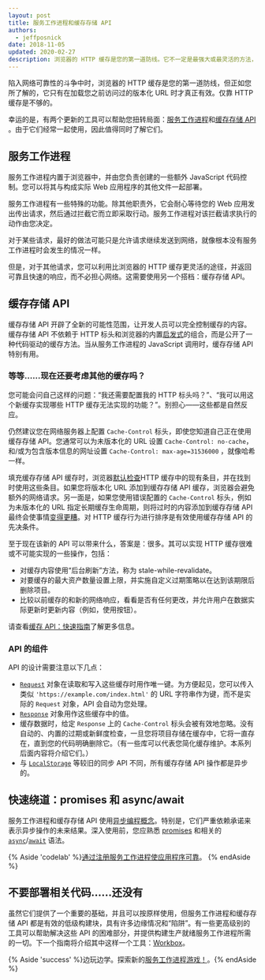 ```yaml
---
layout: post
title: 服务工作进程和缓存存储 API
authors:
  - jeffposnick
date: 2018-11-05
updated: 2020-02-27
description: 浏览器的 HTTP 缓存是您的第一道防线。它不一定是最强大或最灵活的方法，并且您对缓存响应的生命周期的控制有限。但是有几个经验法则可以让您无需太多工作即可获得合理的缓存实现，因此您应该始终尝试遵循它们。
---
```


陷入网络可靠性的斗争中时，浏览器的 HTTP 缓存是您的第一道防线，但正如您所了解的，它只有在加载您之前访问过的版本化 URL 时才真正有效。仅靠 HTTP 缓存是不够的。

幸运的是，有两个更新的工具可以帮助您扭转局面：[服务工作进程](https://developer.mozilla.org/docs/Web/API/Service_Worker_API)和[缓存存储 API](https://developer.mozilla.org/docs/Web/API/CacheStorage) 。由于它们经常一起使用，因此值得同时了解它们。

## 服务工作进程

服务工作进程内置于浏览器中，并由您负责创建的一些额外 JavaScript 代码控制。您可以将其与构成实际 Web 应用程序的其他文件一起部署。

服务工作进程有一些特殊的功能。除其他职责外，它会耐心等待您的 Web 应用发出传出请求，然后通过拦截它而立即采取行动。服务工作进程对该拦截请求执行的动作由您决定。

对于某些请求，最好的做法可能只是允许请求继续发送到网络，就像根本没有服务工作进程时会发生的情况一样。

但是，对于其他请求，您可以利用比浏览器的 HTTP 缓存更灵活的途径，并返回可靠且快速的响应，而不必担心网络。这需要使用另一个搭档：缓存存储 API。

## 缓存存储 API

缓存存储 API 开辟了全新的可能性范围，让开发人员可以完全控制缓存的内容。缓存存储 API 不依赖于 HTTP 标头和浏览器的内置[启发式](https://httpwg.org/specs/rfc7234.html#heuristic.freshness)的组合，而是公开了一种代码驱动的缓存方法。当从服务工作进程的 JavaScript 调用时，缓存存储 API 特别有用。

### 等等……现在还要考虑其他的缓存吗？

您可能会问自己这样的问题：“我还需要配置我的 HTTP 标头吗？”、“我可以用这个新缓存实现哪些 HTTP 缓存无法实现的功能？”。别担心——这些都是自然反应。

仍然建议您在网络服务器上配置 `Cache-Control` 标头，即使您知道自己正在使用缓存存储 API。您通常可以为未版本化的 URL 设置 `Cache-Control: no-cache`，和/或为包含版本信息的网址设置 `Cache-Control: max-age=31536000` ，就像哈希一样。

填充缓存存储 API 缓存时，浏览器[默认检查](https://jakearchibald.com/2016/caching-best-practices/#the-service-worker-the-http-cache-play-well-together-dont-make-them-fight)HTTP 缓存中的现有条目，并在找到时使用这些条目。如果您将版本化 URL 添加到缓存存储 API 缓存，浏览器会避免额外的网络请求。另一面是，如果您使用错误配置的 `Cache-Control` 标头，例如为未版本化的 URL 指定长期缓存生命周期，则将过时的内容添加到缓存存储 API 最终会使事情[变得更糟](https://jakearchibald.com/2016/caching-best-practices/#a-service-worker-can-extend-the-life-of-these-bugs)。对 HTTP 缓存行为进行排序是有效使用缓存存储 API 的先决条件。

至于现在该新的 API 可以带来什么，答案是：很多。其可以实现 HTTP 缓存很难或不可能实现的一些操作，包括：

- 对缓存内容使用“后台刷新”方法，称为 stale-while-revalidate。
- 对要缓存的最大资产数量设置上限，并实施自定义过期策略以在达到该期限后删除项目。
- 比较以前缓存的和新的网络响应，看看是否有任何更改，并允许用户在数据实际更新时更新内容（例如，使用按钮）。

请查看[缓存 API：快速指南](/cache-api-quick-guide/)了解更多信息。

### API 的组件

API 的设计需要注意以下几点：

- [`Request`](https://developer.mozilla.org/docs/Web/API/Request) 对象在读取和写入这些缓存时用作唯一键。为方便起见，您可以传入类似 `'https://example.com/index.html'` 的 URL 字符串作为键，而不是实际的 `Request` 对象，API 会自动为您处理。
- [`Response`](https://developer.mozilla.org/docs/Web/API/Response) 对象用作这些缓存中的值。
- 缓存数据时，给定 `Response` 上的 `Cache-Control` 标头会被有效地忽略。没有自动的、内置的过期或新鲜度检查，一旦您将项目存储在缓存中，它将一直存在，直到您的代码明确删除它。（有一些库可以代表您简化缓存维护。本系列后面内容将介绍它们。）
- 与 [`LocalStorage`](https://developer.mozilla.org/docs/Web/API/Storage/LocalStorage) 等较旧的同步 API 不同，所有缓存存储 API 操作都是异步的。

## 快速绕道：promises 和 async/await

服务工作进程和缓存存储 API 使用[异步编程概念](https://en.wikipedia.org/wiki/Asynchrony_(computer_programming))。特别是，它们严重依赖承诺来表示异步操作的未来结果。深入使用前，您应熟悉 [promises](https://developer.mozilla.org/docs/Web/JavaScript/Reference/Statements/async_function) 和相关的 [`async`](https://developer.mozilla.org/docs/Web/JavaScript/Reference/Statements/async_function)/[`await`](https://developer.mozilla.org/docs/Web/JavaScript/Reference/Operators/await) 语法。

{% Aside 'codelab' %}[通过注册服务工作进程使应用程序可靠](/codelab-service-workers)。 {% endAside %}

## 不要部署相关代码……还没有

虽然它们提供了一个重要的基础，并且可以按原样使用，但服务工作进程和缓存存储 API 都是有效的低级构建块，具有许多边缘情况和“陷阱”。有一些更高级别的工具可以帮助解决这些 API 的困难部分，并提供构建生产就绪服务工作进程所需的一切。下一个指南将介绍其中这样一个工具：[Workbox](https://developer.chrome.com/docs/workbox/)。

{% Aside 'success' %}边玩边学。探索新的[服务工作进程游戏！](https://serviceworkies.com/)。{% endAside %}
